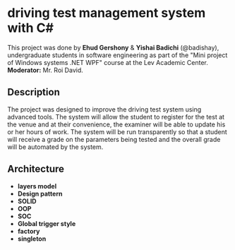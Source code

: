 # driving test management system with C# 
This project was done by **Ehud Gershony** & **Yishai Badichi** (@badishay), undergraduate students in software engineering as part of the "Mini project of Windows systems .NET WPF" course at the Lev Academic Center.</br>
**Moderator:** Mr. Roi David.
## Description
The project was designed to improve the driving test system using advanced tools.
The system will allow the student to register for the test at the venue and at their convenience, the examiner will be able to update his or her hours of work.
The system will be run transparently so that a student will receive a grade on the parameters being tested and the overall grade will be automated by the system.
## Architecture

  - **layers model**
  - **Design pattern**
  - **SOLID**
  - **OOP**
  - **SOC**
  - **Global trigger style**
  - **factory**
  - **singleton**
